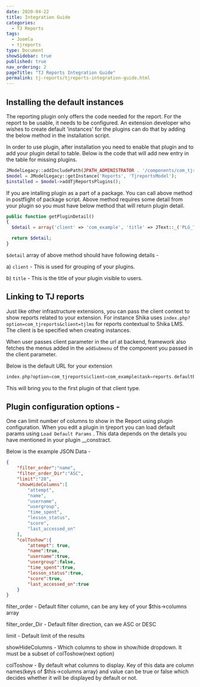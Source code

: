 ```yaml
---
date: 2020-04-22
title: Integration Guide
categories:
  - TJ Reports
tags:
  - Joomla
  - tjreports
type: Document
showSidebar: true
published: true
nav_ordering: 2
pageTitle: "TJ Reports Integration Guide"
permalink: tj-reports/tjreports-integration-guide.html
---
```



## Installing the default instances
The reporting plugin only offers the code needed for the report. For the report to be usable, it needs to be configured. An extension developer who wishes to create default 'instances' for the plugins can do that by adding the below method in the installation script.

In order to use plugin, after installation you need to enable that plugin and to add your plugin detail to table. Below is the code that will add new entry in the table for missing plugins.

```php
JModelLegacy::addIncludePath(JPATH_ADMINISTRATOR . '/components/com_tjreports/models');
$model = JModelLegacy::getInstance('Reports', 'TjreportsModel');
$installed = $model->addTjReportsPlugins();
```

If you are intalling plugin as a part of a package. You can call above method in postflight of package script. Above method requires some detail from your plugin so you must have below method that will return plugin detail.

```php
public function getPluginDetail()
{
  $detail = array('client' => 'com_example', 'title' => JText::_('PLG_TJREPORTS_EXAMPLEREPORT_TITLE'));

  return $detail;
}
```


```$detail``` array of above method should have following details -

a) ```client``` - This is used for grouping of your plugins.

b) ```title``` - This is the title of your plugin visible to users.

## Linking to TJ reports
Just like other infrastructure extensions, you can pass the client context to show reports related to your extension. For instance Shika uses `index.php?option=com_tjreports&client=tjlms` for reports contextual to Shika LMS. The client is be specified when creating instances.

When user passes client parameter in the url at backend, framework also fetches the menus added in the `addSubmenu` of the component you passed in the client parameter. 

Below is the default URL for your extension 

```php
index.php?option=com_tjreports&client=com_example&task=reports.defaultReport
```

This  will bring you to the first plugin of that client type. 


## Plugin configuration options -
One can limit number of columns to show in the Report using plugin configuration. When you edit a plugin in tjreport you can load default params using ```Load Default Params``` . This data depends on the details you have mentioned in your plugin __constract. 

Below is the example JSON Data - 

```json
{
	"filter_order":"name",
	"filter_order_Dir":"ASC",
	"limit":"20",
	"showHideColumns":[
		"attempt",  
		"name",  
		"username",  
		"usergroup",  
		"time_spent",  
		"lesson_status",  
		"score",  
		"last_accessed_on"  
	],  
	"colToshow":{
		"attempt": true,
		"name":true,  
		"username":true,  
		"usergroup":false,  
		"time_spent":true,  
		"lesson_status":true,  
		"score":true,  
		"last_accessed_on":true  
	}  
} 
``` 

filter_order - Default filter column, can be any key of your $this->columns array

filter_order_Dir - Default filter direction, can we ASC or DESC

limit - Default limit of the results

showHideColumns -  Which columns to show in show/hide dropdown. It must be a subset of colToshow(next option) 

colToshow - By default what columns to display. Key of this data are column names(keys of $this->columns array) and value can be true or false which decides whether it will be displayed by default or not. 



